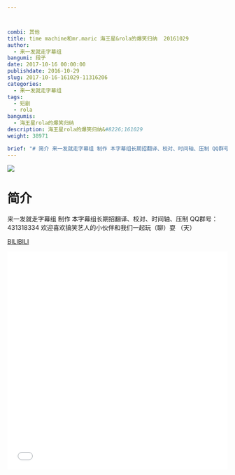 ```yaml
---



combi: 其他
title: time machine和mr.maric 海王星&rola的爆笑归纳  20161029
author: 
  - 来一发就走字幕组
bangumi: 段子
date: 2017-10-16 00:00:00
publishdate: 2016-10-29
slug: 2017-10-16-161029-11316206
categories: 
  - 来一发就走字幕组
tags: 
  - 短剧
  - rola
bangumis: 
  - 海王星rola的爆笑归纳
description: 海王星rola的爆笑归纳&#8226;161029
weight: 38971

brief: "# 简介 来一发就走字幕组 制作 本字幕组长期招翻译、校对、时间轴、压制 QQ群号：431318334 欢迎喜欢搞笑艺人的小伙伴和我们一起玩（聊）耍 （天）"
---
```


![](https://i.imgur.com/SRoQny2.jpg)

# 简介  
来一发就走字幕组 制作
本字幕组长期招翻译、校对、时间轴、压制   QQ群号：431318334 欢迎喜欢搞笑艺人的小伙伴和我们一起玩（聊）耍 （天）

  [BILIBILI](https://www.bilibili.com/video/av11316206/)


<div class="vcontainer">  <iframe class='video' src="//www.bilibili.com/blackboard/player.html?aid=11316206" width="100%" height="500" frameborder="0" allowfullscreen="allowfullscreen"></iframe></div>
